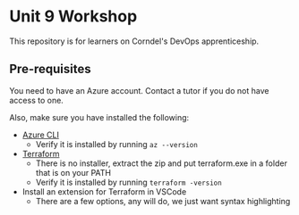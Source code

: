 # Unit 9 Workshop

This repository is for learners on Corndel's DevOps apprenticeship.

## Pre-requisites

You need to have an Azure account. Contact a tutor if you do not have access to one.

Also, make sure you have installed the following:
* [Azure CLI](https://docs.microsoft.com/en-us/cli/azure/install-azure-cli)
  * Verify it is installed by running `az --version` 
* [Terraform](https://www.terraform.io/downloads.html)
  * There is no installer, extract the zip and put terraform.exe in a folder that is on your PATH
  * Verify it is installed by running `terraform -version`
* Install an extension for Terraform in VSCode
  * There are a few options, any will do, we just want syntax highlighting
